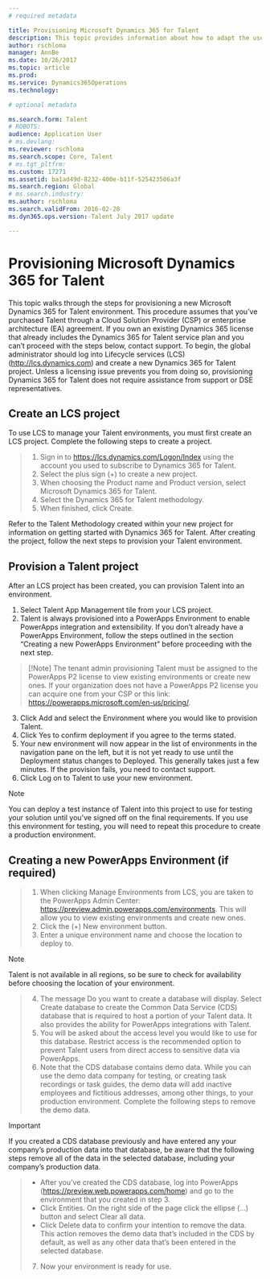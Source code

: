 ```yaml
---
# required metadata

title: Provisioning Microsoft Dynamics 365 for Talent
description: This topic provides information about how to adapt the user interface to your preferences, as well as connect to the Help resources that are available within the product, and on the docs.microsoft.com site. 
author: rschloma
manager: AnnBe
ms.date: 10/26/2017
ms.topic: article
ms.prod: 
ms.service: Dynamics365Operations
ms.technology: 

# optional metadata

ms.search.form: Talent
# ROBOTS: 
audience: Application User
# ms.devlang: 
ms.reviewer: rschloma
ms.search.scope: Core, Talent
# ms.tgt_pltfrm: 
ms.custom: 17271
ms.assetid: ba1ad49d-8232-400e-b11f-525423506a3f
ms.search.region: Global
# ms.search.industry: 
ms.author: rschloma
ms.search.validFrom: 2016-02-28
ms.dyn365.ops.version: Talent July 2017 update

---
```

# Provisioning Microsoft Dynamics 365 for Talent
This topic walks through the steps for provisioning a new Microsoft Dynamics 365 for Talent environment. This procedure assumes that you’ve purchased Talent through a Cloud Solution Provider (CSP) or enterprise architecture (EA) agreement. If you own an existing Dynamics 365 license that already includes the Dynamics 365 for Talent service plan and you can’t proceed with the steps below, contact support.
To begin, the global administrator should log into Lifecycle services (LCS) (http://lcs.dynamics.com) and create a new Dynamics 365 for Talent project. Unless a licensing issue prevents you from doing so, provisioning Dynamics 365 for Talent does not require assistance from support or DSE representatives.

## Create an LCS project
To use LCS to manage your Talent environments, you must first create an LCS project. Complete the following steps to create a project.

> 1.	Sign in to https://lcs.dynamics.com/Logon/Index using the account you used to subscribe to Dynamics 365 for Talent.
> 2.	Select the plus sign (+) to create a new project.
> 3.	When choosing the Product name and Product version, select Microsoft Dynamics 365 for Talent.
> 4.	Select the Dynamics 365 for Talent methodology.
> 5.	When finished, click Create.

Refer to the Talent Methodology created within your new project for information on getting started with Dynamics 365 for Talent. After creating the project, follow the next steps to provision your Talent environment.

## Provision a Talent project 
After an LCS project has been created, you can provision Talent into an environment. 

1.	Select Talent App Management tile from your LCS project.
2.	Talent is always provisioned into a PowerApps Environment to enable PowerApps integration and extensibility. If you don’t already have a PowerApps Environment, follow the steps outlined in the section “Creating a new PowerApps Environment” before proceeding with the next step.

>	[!Note]
>The tenant admin provisioning Talent must be assigned to the PowerApps P2 license to view existing environments or create new ones. If your organization does not have a PowerApps P2 license you can acquire one from your CSP or this link: https://powerapps.microsoft.com/en-us/pricing/.

3.	Click Add and select the Environment where you would like to provision Talent.
4.	Click Yes to confirm deployment if you agree to the terms stated.
5.	Your new environment will now appear in the list of environments in the navigation pane on the left, but it is not yet ready to use until the Deployment status changes to Deployed.  This generally takes just a few minutes.  If the provision fails, you need to contact support.
6.	Click Log on to Talent to use your new environment.
 > [!Note]
 > You can deploy a test instance of Talent into this project to use for testing your solution until you’ve signed off on the final requirements. If you use this environment for testing, you will need to repeat this procedure to create a production environment. 

## Creating a new PowerApps Environment (if required)
> 1.	When clicking Manage Environments from LCS, you are taken to the PowerApps Admin Center: https://preview.admin.powerapps.com/environments.  This will allow you to view existing environments and create new ones.
> 2.	Click the (+) New environment button.
> 3.	Enter a unique environment name and choose the location to deploy to. 

 > [!Note]
 > Talent is not available in all regions, so be sure to check for availability before choosing the location of your environment.

> 4.	The message Do you want to create a database will display.  Select Create database to create the Common Data Service (CDS) database that is required to host a portion of your Talent data.  It also provides the ability for PowerApps integrations with Talent.
> 5.	You will be asked about the access level you would like to use for this database. Restrict access is the recommended option to prevent Talent users from direct access to sensitive data via PowerApps.
> 6.	Note that the CDS database contains demo data. While you can use the demo data company for testing, or creating task recordings or task guides, the demo data will add inactive employees and fictitious addresses, among other things, to your production environment. Complete the following steps to remove the demo data. 

 > [!Important]
 > If you created a CDS database previously and have entered any your company’s production data into that database, be aware that the following steps remove all of the data in the selected database, including your company’s production data.
 
> -	After you’ve created the CDS database, log into PowerApps (https://preview.web.powerapps.com/home) and go to the environment that you created in step 3.
> -	Click Entities. On the right side of the page click the ellipse (…) button and select Clear all data. 
> -	Click Delete data to confirm your intention to remove the data. This action removes the demo data that’s included in the CDS by default, as well as any other data that’s been entered in the selected database.
> 7.	Now your environment is ready for use.

